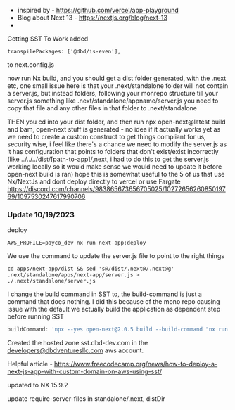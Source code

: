 * inspired by - https://github.com/vercel/app-playground
* Blog about Next 13 - https://nextjs.org/blog/next-13
* 

Getting SST To Work
added 
```shell
transpilePackages: ['@dbd/is-even'],
```
to next.config.js

now run Nx build, and you should get a dist folder generated, 
with the .next etc, one small issue here is that your .next/standalone 
folder will not contain a server.js, but instead folders, 
following your monrepo structure till your server.js
something like .next/standalone/appname/server.js you need to copy 
that file and any other files in that folder to .next/standalone

THEN you cd into your dist folder, and then run npx open-next@latest build and bam, open-next stuff is generated - no idea if it actually works yet as we need to create a custom construct 
to get things compliant for us, security wise, i feel like there's a chance we need to modify the server.js as it has configuration that points to folders that don't exist/exist incorrectly (like ../../../dist/[path-to-app]/,next, 
i had to do this to get the server.js working locally so it would make sense we would need to update it before open-next build is ran)
hope this is somewhat useful to the 5 of us that use Nx/NextJs and dont deploy directly to vercel or use Fargate
https://discord.com/channels/983865673656705025/1027265626085019769/1097530247617990706

### Update 10/19/2023
deploy
```shell
AWS_PROFILE=payco_dev nx run next-app:deploy
```
We use the command to update the server.js file to point to the right things 
```shell 
cd apps/next-app/dist && sed 's@/dist/.next@/.next@g' .next/standalone/apps/next-app/server.js > ./.next/standalone/server.js
```

I change the build command in SST to, the build-command is just a command that does nothing.  I did this because of the mono repo causing issue with the default 
we actually build the application as dependent step before running SST
```js
buildCommand: 'npx --yes open-next@2.0.5 build --build-command "nx run next-app:foo"',
```

Created the hosted zone sst.dbd-dev.com in the developers@dbdventuresllc.com aws account.


Helpful article - https://www.freecodecamp.org/news/how-to-deploy-a-next-js-app-with-custom-domain-on-aws-using-sst/

updated to NX 15.9.2

update require-server-files in standalone/.next, distDir
